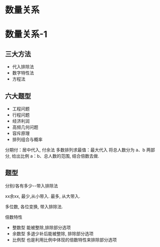 # 数量关系


<!--more-->

# 数量关系-1

## 三大方法
* 代入排除法
* 数字特性法
* 方程法

## 六大题型
* 工程问题
* 行程问题
* 经济利润
* 高频几何问题
* 容斥原理
* 排列组合与概率


分期付：居中代入, 付余法
多数排列求最值：最大代入
将总人数分为 a、b 两部分, 给出比例 a：b、总人数的范围, 结合倍数去做.

## 题型
分别/各有多少--带入排除法

xx余xx, 最少,从小带入. 最多, 从大带入.

多位数, 各位变换, 带入排除法.


倍数特性
* 整数型
    能被整除,排除部分选项
* 余数型
    多退少补后能被整除, 排除部分选项
* 比例型
    也是利用比例中体现的倍数特性来排除部分选项
